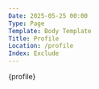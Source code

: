 ```yaml
---
Date: 2025-05-25 00:00
Type: Page
Template: Body Template
Title: Profile
Location: /profile
Index: Exclude
---
```


{profile}
